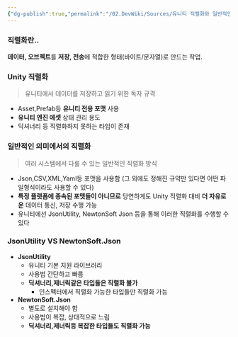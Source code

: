 ```yaml
---
{"dg-publish":true,"permalink":"/02.DevWiki/Sources/유니티 직렬화와 일반적인 의미의 직렬화의 차이/","noteIcon":""}
---
```


### 직렬화란..
**데이터, 오브젝트**를 **저장, 전송**에 적합한 형태(바이트/문자열)로 만드는 작업.

### Unity 직렬화

> 유니티에서 데이터를 저장하고 읽기 위한 독자 규격

- Asset,Prefab등 **유니티 전용 포맷** 사용
- **유니티 엔진 에셋** 상태 관리 용도
- 딕셔너리 등 직렬화하지 못하는 타입이 존재

### 일반적인 의미에서의 직렬화

> 여러 시스템에서 다룰 수 있는 일반적인 직렬화 방식

- Json,CSV,XML,Yaml등 포맷을 사용함 (그 외에도 정해진 규약만 있다면 어떤 파일형식이라도 사용할 수 있다)
- **특정 플랫폼에 종속된 포맷들이 아니므로** 당연하게도 Unity 직렬화 대비 **더 자유로운** 데이터 통신, 저장 수행 가능
- 유니티에선 JsonUtility, NewtonSoft Json 등을 통해 이러한 직렬화를 수행할 수 있다

### JsonUtility VS NewtonSoft.Json
- **JsonUtility**
    - 유니티 기본 지원 라이브러리
    - 사용법 간단하고 빠름
    - **딕셔너리,제너릭같은 타입들은 직렬화 불가**
        - 인스펙터에서 직렬화 가능한 타입들만 직렬화 가능
- **NewtonSoft.Json**
    - 별도로 설치해야 함
    - 사용법이 복잡, 상대적으로 느림
    - **딕셔너리,제너릭등 복잡한 타입들도 직렬화 가능**